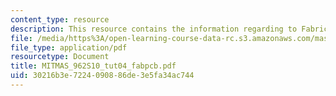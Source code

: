 ```yaml
---
content_type: resource
description: This resource contains the information regarding to Fabric PCB tutorial.
file: /media/https%3A/open-learning-course-data-rc.s3.amazonaws.com/mas-962-special-topics-new-textiles-spring-2010/30216b3e7224090886de3e5fa34ac744_MITMAS_962S10_tut04_fabpcb.pdf
file_type: application/pdf
resourcetype: Document
title: MITMAS_962S10_tut04_fabpcb.pdf
uid: 30216b3e-7224-0908-86de-3e5fa34ac744
---
```


